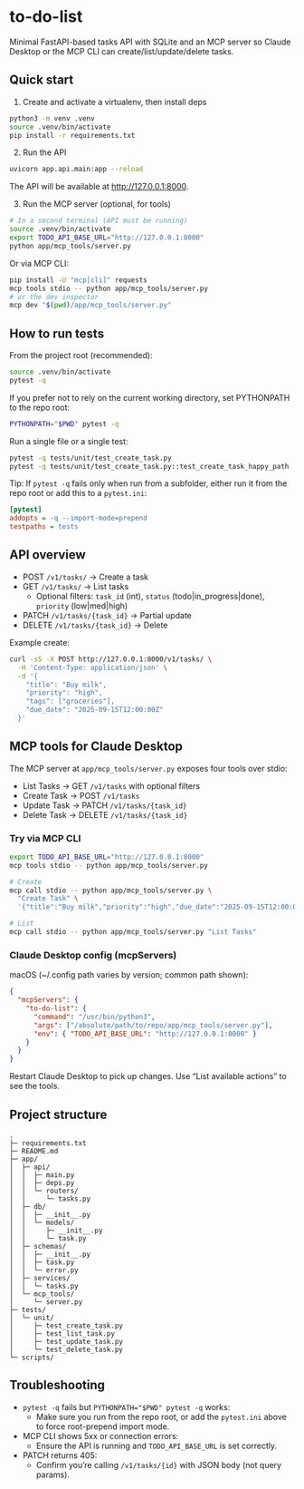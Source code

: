 # to-do-list

Minimal FastAPI-based tasks API with SQLite and an MCP server so Claude Desktop or the MCP CLI can create/list/update/delete tasks.

## Quick start

1) Create and activate a virtualenv, then install deps

```bash
python3 -m venv .venv
source .venv/bin/activate
pip install -r requirements.txt
```

2) Run the API

```bash
uvicorn app.api.main:app --reload
```

The API will be available at http://127.0.0.1:8000.

3) Run the MCP server (optional, for tools)

```bash
# In a second terminal (API must be running)
source .venv/bin/activate
export TODO_API_BASE_URL="http://127.0.0.1:8000"
python app/mcp_tools/server.py
```

Or via MCP CLI:

```bash
pip install -U "mcp[cli]" requests
mcp tools stdio -- python app/mcp_tools/server.py
# or the dev inspector
mcp dev "$(pwd)/app/mcp_tools/server.py"
```

## How to run tests

From the project root (recommended):

```bash
source .venv/bin/activate
pytest -q
```

If you prefer not to rely on the current working directory, set PYTHONPATH to the repo root:

```bash
PYTHONPATH="$PWD" pytest -q
```

Run a single file or a single test:

```bash
pytest -q tests/unit/test_create_task.py
pytest -q tests/unit/test_create_task.py::test_create_task_happy_path
```

Tip: If `pytest -q` fails only when run from a subfolder, either run it from the repo root or add this to a `pytest.ini`:

```ini
[pytest]
addopts = -q --import-mode=prepend
testpaths = tests
```

## API overview

- POST `/v1/tasks/` → Create a task
- GET `/v1/tasks/` → List tasks
  - Optional filters: `task_id` (int), `status` (todo|in_progress|done), `priority` (low|med|high)
- PATCH `/v1/tasks/{task_id}` → Partial update
- DELETE `/v1/tasks/{task_id}` → Delete

Example create:

```bash
curl -sS -X POST http://127.0.0.1:8000/v1/tasks/ \
  -H 'Content-Type: application/json' \
  -d '{
    "title": "Buy milk",
    "priority": "high",
    "tags": ["groceries"],
    "due_date": "2025-09-15T12:00:00Z"
  }'
```

## MCP tools for Claude Desktop

The MCP server at `app/mcp_tools/server.py` exposes four tools over stdio:

- List Tasks → GET `/v1/tasks` with optional filters
- Create Task → POST `/v1/tasks`
- Update Task → PATCH `/v1/tasks/{task_id}`
- Delete Task → DELETE `/v1/tasks/{task_id}`

### Try via MCP CLI

```bash
export TODO_API_BASE_URL="http://127.0.0.1:8000"
mcp tools stdio -- python app/mcp_tools/server.py

# Create
mcp call stdio -- python app/mcp_tools/server.py \
  "Create Task" \
  '{"title":"Buy milk","priority":"high","due_date":"2025-09-15T12:00:00Z","tags":["groceries"]}'

# List
mcp call stdio -- python app/mcp_tools/server.py "List Tasks"
```

### Claude Desktop config (mcpServers)

macOS (~/.config path varies by version; common path shown):

```json
{
  "mcpServers": {
    "to-do-list": {
      "command": "/usr/bin/python3",
      "args": ["/absolute/path/to/repo/app/mcp_tools/server.py"],
      "env": { "TODO_API_BASE_URL": "http://127.0.0.1:8000" }
    }
  }
}
```

Restart Claude Desktop to pick up changes. Use “List available actions” to see the tools.

## Project structure

```text
.
├─ requirements.txt
├─ README.md
├─ app/
│  ├─ api/
│  │  ├─ main.py
│  │  ├─ deps.py
│  │  └─ routers/
│  │     └─ tasks.py
│  ├─ db/
│  │  ├─ __init__.py
│  │  └─ models/
│  │     ├─ __init__.py
│  │     └─ task.py
│  ├─ schemas/
│  │  ├─ __init__.py
│  │  ├─ task.py
│  │  └─ error.py
│  ├─ services/
│  │  └─ tasks.py
│  └─ mcp_tools/
│     └─ server.py
├─ tests/
│  └─ unit/
│     ├─ test_create_task.py
│     ├─ test_list_task.py
│     ├─ test_update_task.py
│     └─ test_delete_task.py
└─ scripts/
```

## Troubleshooting

- `pytest -q` fails but `PYTHONPATH="$PWD" pytest -q` works:
  - Make sure you run from the repo root, or add the `pytest.ini` above to force root-prepend import mode.
- MCP CLI shows 5xx or connection errors:
  - Ensure the API is running and `TODO_API_BASE_URL` is set correctly.
- PATCH returns 405:
  - Confirm you’re calling `/v1/tasks/{id}` with JSON body (not query params).

